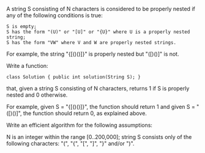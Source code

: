 A string S consisting of N characters is considered to be properly nested if any of the following conditions is true:

```
S is empty;
S has the form "(U)" or "[U]" or "{U}" where U is a properly nested string;
S has the form "VW" where V and W are properly nested strings.
```

For example, the string "{[()()]}" is properly nested but "([)()]" is not.

Write a function:

```
class Solution { public int solution(String S); }
```

that, given a string S consisting of N characters, returns 1 if S is properly nested and 0 otherwise.

For example, given S = "{[()()]}", the function should return 1 and given S = "([)()]", the function should return 0, as explained above.

Write an efficient algorithm for the following assumptions:

N is an integer within the range [0..200,000];
string S consists only of the following characters: "(", "{", "[", "]", "}" and/or ")".